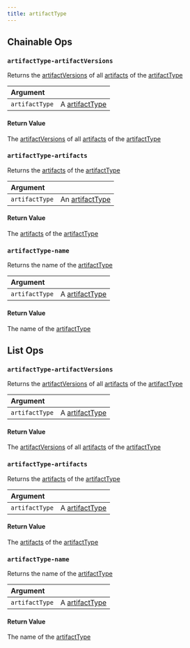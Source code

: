 ```yaml
---
title: artifactType
---
```

## Chainable Ops
<h3 id="artifactType-artifactVersions"><code>artifactType-artifactVersions</code></h3>

Returns the [artifactVersions]( artifact-version/) of all [artifacts]( artifact/) of the [artifactType]( artifact-type/)

| Argument |  |
| :--- | :--- |
| `artifactType` | A [artifactType]( artifact-type/) |

#### Return Value
The [artifactVersions](artifact-version/) of all [artifacts](artifact/) of the [artifactType](artifact-type/)

<h3 id="artifactType-artifacts"><code>artifactType-artifacts</code></h3>

Returns the [artifacts]( artifact/) of the [artifactType](artifact-type/)

| Argument |  |
| :--- | :--- |
| `artifactType` | An [artifactType](artifact-type/) |

#### Return Value
The [artifacts]( artifact/) of the [artifactType](artifact-type/)

<h3 id="artifactType-name"><code>artifactType-name</code></h3>

Returns the name of the [artifactType](artifact-type/)

| Argument |  |
| :--- | :--- |
| `artifactType` | A [artifactType]( artifact-type/) |

#### Return Value
The name of the [artifactType]( artifact-type/)


## List Ops
<h3 id="artifactType-artifactVersions"><code>artifactType-artifactVersions</code></h3>

Returns the [artifactVersions]( artifact-version/) of all [artifacts]( artifact/) of the [artifactType]( artifact-type/)

| Argument |  |
| :--- | :--- |
| `artifactType` | A [artifactType]( artifact-type/) |

#### Return Value
The [artifactVersions]( artifact-version/) of all [artifacts]( artifact/) of the [artifactType]( artifact-type/)

<h3 id="artifactType-artifacts"><code>artifactType-artifacts</code></h3>

Returns the [artifacts]( artifact/) of the [artifactType]( artifact-type/)

| Argument |  |
| :--- | :--- |
| `artifactType` | A [artifactType]( artifact-type/) |

#### Return Value
The [artifacts]( artifact/) of the [artifactType]( artifact-type/)

<h3 id="artifactType-name"><code>artifactType-name</code></h3>

Returns the name of the [artifactType]( artifact-type/)

| Argument |  |
| :--- | :--- |
| `artifactType` | A [artifactType]( artifact-type/) |

#### Return Value
The name of the [artifactType]( artifact-type/)

